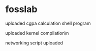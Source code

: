 # fosslab
uploaded cgpa calculation shell program

uploaded kernel compilation\n

networking script uploaded

